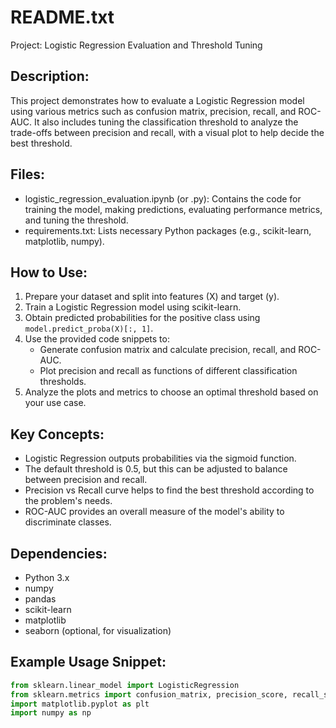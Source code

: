README.txt
===========

Project: Logistic Regression Evaluation and Threshold Tuning

Description:
------------
This project demonstrates how to evaluate a Logistic Regression model using various metrics 
such as confusion matrix, precision, recall, and ROC-AUC. It also includes tuning the 
classification threshold to analyze the trade-offs between precision and recall, with a 
visual plot to help decide the best threshold.

Files:
------
- logistic_regression_evaluation.ipynb (or .py): Contains the code for training the model, 
  making predictions, evaluating performance metrics, and tuning the threshold.
- requirements.txt: Lists necessary Python packages (e.g., scikit-learn, matplotlib, numpy).

How to Use:
-----------
1. Prepare your dataset and split into features (X) and target (y).
2. Train a Logistic Regression model using scikit-learn.
3. Obtain predicted probabilities for the positive class using `model.predict_proba(X)[:, 1]`.
4. Use the provided code snippets to:
    - Generate confusion matrix and calculate precision, recall, and ROC-AUC.
    - Plot precision and recall as functions of different classification thresholds.
5. Analyze the plots and metrics to choose an optimal threshold based on your use case.

Key Concepts:
-------------
- Logistic Regression outputs probabilities via the sigmoid function.
- The default threshold is 0.5, but this can be adjusted to balance between precision and recall.
- Precision vs Recall curve helps to find the best threshold according to the problem's needs.
- ROC-AUC provides an overall measure of the model's ability to discriminate classes.

Dependencies:
-------------
- Python 3.x
- numpy
- pandas
- scikit-learn
- matplotlib
- seaborn (optional, for visualization)

Example Usage Snippet:
----------------------
```python
from sklearn.linear_model import LogisticRegression
from sklearn.metrics import confusion_matrix, precision_score, recall_score, roc_auc_score
import matplotlib.pyplot as plt
import numpy as np
